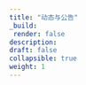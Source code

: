 ```yaml
---
title: "动态与公告"
_build:
 render: false 
description:
draft: false
collapsible: true
weight: 1
---
```

